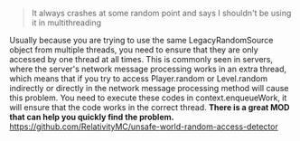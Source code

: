 > It always crashes at some random point and says I shouldn't be using it in multithreading

Usually because you are trying to use the same LegacyRandomSource object from multiple threads, you need to ensure that they are only accessed by one thread at all times. This is commonly seen in servers, where the server's network message processing works in an extra thread, which means that if you try to access Player.random or Level.random indirectly or directly in the network message processing method will cause this problem. You need to execute these codes in context.enqueueWork, it will ensure that the code works in the correct thread.
**There is a great MOD that can help you quickly find the problem.** 
https://github.com/RelativityMC/unsafe-world-random-access-detector
